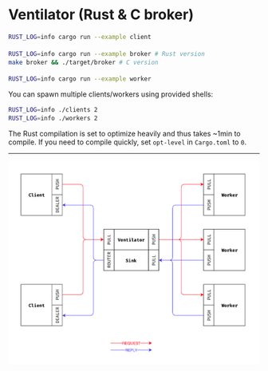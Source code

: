 # Ventilator (Rust & C broker)

```sh
RUST_LOG=info cargo run --example client

RUST_LOG=info cargo run --example broker # Rust version
make broker && ./target/broker # C version

RUST_LOG=info cargo run --example worker
```

You can spawn multiple clients/workers using provided shells:
```sh
RUST_LOG=info ./clients 2
RUST_LOG=info ./workers 2
```

The Rust compilation is set to optimize heavily and thus takes ~1min to compile.
If you need to compile quickly, set `opt-level` in `Cargo.toml` to `0`.

---

![Topology](topology.png)
